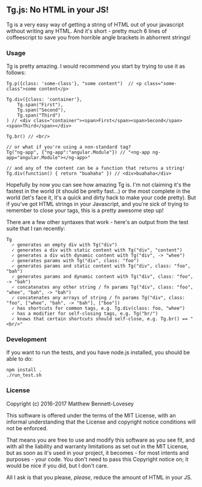 ## Tg.js: No HTML in your JS!

Tg is a very easy way of getting a string of HTML out of your javascript without
writing any HTML. And it's short - pretty much 6 lines of coffeescript to save
you from horrible angle brackets in abhorrent strings!


### Usage
Tg is pretty amazing. I would recommend you start by trying to use it as follows:

```
Tg.p({class: 'some-class'}, "some content")  // <p class="some-class">some content</p>

Tg.div({class: 'container'},
    Tg.span("First"),
    Tg.span("Second"),
    Tg.span("Third")
) // <div class="container"><span>First</span><span>Second</span><span>Third</span></div>

Tg.br() // <br/>

// or what if you're using a non-standard tag?
Tg("ng-app", {"ng-app":"angular.Module"}) // "<ng-app ng-app="angular.Module"></ng-app>"

// and any of the content can be a function that returns a string!
Tg.div(function() { return "buahaha" }) // <div>buahaha</div>
```

Hopefully by now you can see how amazing Tg is. I'm not claiming it's the fastest
in the world (it should be pretty fast...) or the most complete in the world
(let's face it, it's a quick and dirty hack to make your code pretty). But if you've
got HTML strings in your Javascript, and you're sick of trying to remember to
close your tags, this is a pretty awesome step up!

There are a few other syntaxes that work - here's an output from the test suite
that I ran recently:

```
Tg
  ✓ generates an empty div with Tg("div")
  ✓ generates a div with static content with Tg("div", "content")
  ✓ generates a div with dynamic content with Tg("div", -> "whee")
  ✓ generates params with Tg("div", class: "foo")
  ✓ generates params and static content with Tg("div", class: "foo", "bah")
  ✓ generates params and dynamic content with Tg("div", class: "foo", -> "bah")
  ✓ concatenates any other string / fn params Tg("div", class: "foo", "whee", "bah", -> "bah")
  ✓ concatenates any arrays of string / fn params Tg("div", class: "foo", ["whee", "bah", -> "bah"], ["boo"])
  ✓ has shortcuts for common tags, e.g. Tg.div(class: foo, "whee")
  ✓ has a modifier for self-closing tags, e.g. Tg("br/")
  ✓ knows that certain shortcuts should self-close, e.g. Tg.br() == "<br/>"
```

### Development

If you want to run the tests, and you have node.js installed, you should be able to do:

```
npm install .
./run_test.sh
```


### License

Copyright (c) 2016-2017 Matthew Bennett-Lovesey

This software is offered under the terms of the MIT License, with an informal
understanding that the License and copyright notice conditions will not be enforced.

That means you are free to use and modify this software as you see fit, and with
all the liability and warranty limitations as set out in the MIT License, but as
soon as it's used in your project, it becomes - for most intents and purposes -
your code. You don't need to pass this Copyright notice on; it would be nice if
you did, but I don't care.

All I ask is that you please, *please*, reduce the amount of HTML in your JS.
